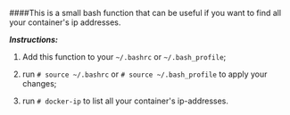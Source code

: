 ####This is a small bash function that can be useful if you want to find all your container's ip addresses.

***Instructions:*** 

1) Add this function to your ```~/.bashrc``` or ```~/.bash_profile```;

2) run ```# source ~/.bashrc``` or ```# source ~/.bash_profile``` to apply your changes;

3) run ```# docker-ip``` to list all your container's ip-addresses.    

